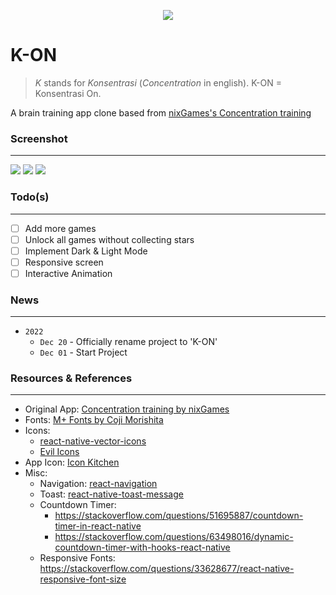 <p align="center"><img src="https://cdn.statically.io/gh/Indra2108/cdn/main/%5BPortfolio%5D%20K-ON/play_store_feature_graphic.png" /></p>

# K-ON
> *K* stands for *Konsentrasi* (*Concentration* in english). K-ON = Konsentrasi On.

A brain training app clone based from [nixGames's Concentration training](https://play.google.com/store/apps/details?id=com.nixgames.concentration&hl=en&gl=US)

### Screenshot
---
<div>
 <img src='https://cdn.statically.io/gh/Indra2108/cdn/main/%5BPortfolio%5D%20K-ON/1.png' />
 <img src='https://cdn.statically.io/gh/Indra2108/cdn/main/%5BPortfolio%5D%20K-ON/2.png' />
 <img src='https://cdn.statically.io/gh/Indra2108/cdn/main/%5BPortfolio%5D%20K-ON/3.png' />
</div>

### Todo(s)
---
- [ ] Add more games
- [ ] Unlock all games without collecting stars
- [ ] Implement Dark & Light Mode
- [ ] Responsive screen
- [ ] Interactive Animation

### News
---
- `2022`
  - `Dec 20` - Officially rename project to 'K-ON'
  - `Dec 01` - Start Project

### Resources & References
---
- Original App: [Concentration training by nixGames](https://play.google.com/store/apps/details?id=com.nixgames.concentration&hl=en&gl=US)
- Fonts: [M+ Fonts by Coji Morishita](https://mplusfonts.github.io/)
- Icons: 
  - [react-native-vector-icons](https://github.com/oblador/react-native-vector-icons)
  - [Evil Icons](https://evil-icons.io/)
- App Icon: [Icon Kitchen](https://icon.kitchen/)
- Misc: 
  - Navigation: [react-navigation](https://reactnavigation.org/)
  - Toast: [react-native-toast-message](https://github.com/calintamas/react-native-toast-message)
  - Countdown Timer: 
    - https://stackoverflow.com/questions/51695887/countdown-timer-in-react-native
    - https://stackoverflow.com/questions/63498016/dynamic-countdown-timer-with-hooks-react-native
  - Responsive Fonts: https://stackoverflow.com/questions/33628677/react-native-responsive-font-size